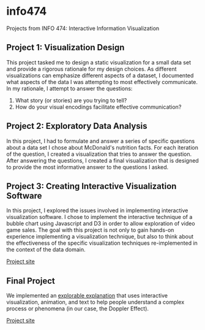 # info474
Projects from INFO 474: Interactive Information Visualization

## Project 1: Visualization Design
This project tasked me to design a static visualization for a small data set and provide a rigorous rationale for my design choices. As different visualizations can emphasize different aspects of a dataset, I documented what aspects of the data I was attempting to most effectively communicate. In my rationale, I attempt to answer the questions:
1. What story (or stories) are you trying to tell? 
2. How do your visual encodings facilitate effective communication?

## Project 2: Exploratory Data Analysis
In this project, I had to formulate and answer a series of specific questions about a data set I chose about McDonald's nutrition facts. For each iteration of the question, I created a visualization that tries to answer the question. After answering the questions, I created a final visualization that is designed to provide the most informative answer to the questions I asked.

## Project 3: Creating Interactive Visualization Software
In this project, I explored the issues involved in implementing interactive visualization software. I chose to implement the interactive technique of a bubble chart using Javascript and D3 in order to allow exploration of video game sales. The goal with this project is not only to gain hands-on experience implementing a visualization technique, but also to think about the effectiveness of the specific visualization techniques re-implemented in the context of the data domain.

[Project site](https://yhejazi.github.io/info474/a3/index.html)

## Final Project
We implemented an [explorable explanation](https://explorabl.es/) that uses interactive visualization, animation, and text to help people understand a complex process or phenomena (in our case, the Doppler Effect).

[Project site](https://jchou8.github.io/doppler-effect/)
